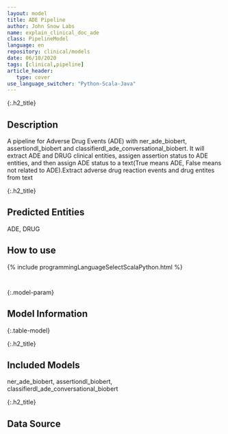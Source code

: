 ```yaml
---
layout: model
title: ADE Pipeline
author: John Snow Labs
name: explain_clinical_doc_ade
class: PipelineModel
language: en
repository: clinical/models
date: 06/10/2020
tags: [clinical,pipeline]
article_header:
   type: cover
use_language_switcher: "Python-Scala-Java"
---
```


{:.h2_title}
## Description 
A pipeline for Adverse Drug Events (ADE) with ner_ade_biobert, assertiondl_biobert and classifierdl_ade_conversational_biobert. It will extract ADE and DRUG clinical entities, assigen assertion status to ADE entities, and then assign ADE status to a text(True means ADE, False means not related to ADE).Extract adverse drug reaction events and drug entites from text

 {:.h2_title}
## Predicted Entities
ADE, DRUG 



## How to use 
<div class="tabs-box" markdown="1">

{% include programmingLanguageSelectScalaPython.html %}

```python

```

```scala

```
</div>



{:.model-param}
## Model Information
{:.table-model}



{:.h2_title}
## Included Models
ner_ade_biobert, assertiondl_biobert, classifierdl_ade_conversational_biobert


{:.h2_title}
## Data Source


